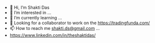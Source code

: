 - 👋 Hi, I’m Shakti Das
- 👀 I’m interested in ...
- 🌱 I’m currently learning ...
- 💞️ Looking for a collaborator to work on the https://tradingfunda.com/
- 📫 How to reach me shakti.ds@gmail.com ...
- https://www.linkedin.com/in/theshaktidas/

<!---
shaktids is a ✨ special ✨ repository because its `README.md` (this file) appears on your GitHub profile.
You can click the Preview link to take a look at your changes.
--->
